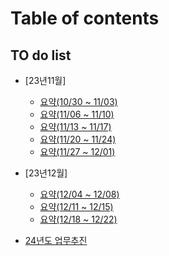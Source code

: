 # Table of contents

## TO do list

* [23년11월]
  * [요약(10/30 \~ 11/03)](to-do-list/23-11/10-30-11-03.md)
  * [요약(11/06 \~ 11/10)](to-do-list/23-11/11-06-11-10.md)
  * [요약(11/13 \~ 11/17)](to-do-list/23-11/11-13-11-17.md)
  * [요약(11/20 \~ 11/24)](to-do-list/23-11/11-20-11-24.md)
  * [요약(11/27 \~ 12/01)](to-do-list/23-11/11-27-12-01.md)

* [23년12월]
  * [요약(12/04 \~ 12/08)](to-do-list/23-12/12-04-12-08.md)
  * [요약(12/11 \~ 12/15)](to-do-list/23-12/12-11-12-15.md)
  * [요약(12/18 \~ 12/22)](to-do-list/23-12/12-18-12-22.md)
  
* [24년도 업무추진](24-plan01.md)
